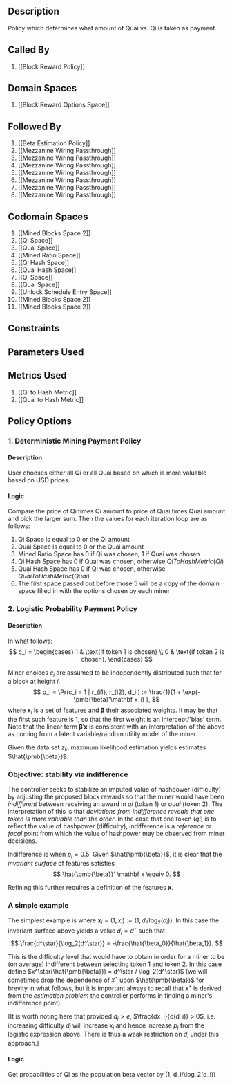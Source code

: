 ## Description

Policy which determines what amount of Quai vs. Qi is taken as payment.
## Called By
1. [[Block Reward Policy]]
## Domain Spaces
1. [[Block Reward Options Space]]
## Followed By
1. [[Beta Estimation Policy]]
2. [[Mezzanine Wiring Passthrough]]
3. [[Mezzanine Wiring Passthrough]]
4. [[Mezzanine Wiring Passthrough]]
5. [[Mezzanine Wiring Passthrough]]
6. [[Mezzanine Wiring Passthrough]]
7. [[Mezzanine Wiring Passthrough]]
8. [[Mezzanine Wiring Passthrough]]
## Codomain Spaces
1. [[Mined Blocks Space 2]]
2. [[Qi Space]]
3. [[Quai Space]]
4. [[Mined Ratio Space]]
5. [[Qi Hash Space]]
6. [[Quai Hash Space]]
7. [[Qi Space]]
8. [[Quai Space]]
9. [[Unlock Schedule Entry Space]]
10. [[Mined Blocks Space 2]]
11. [[Mined Blocks Space 2]]
## Constraints
## Parameters Used
## Metrics Used
1. [[Qi to Hash Metric]]
2. [[Quai to Hash Metric]]
## Policy Options
### 1. Deterministic Mining Payment Policy
#### Description
User chooses either all Qi or all Quai based on which is more valuable based on USD prices.
#### Logic
Compare the price of Qi times Qi amount to price of Quai times Quai amount and pick the larger sum. Then the values for each iteration loop are as follows:
1. Qi Space is equal to 0 or the Qi amount
2. Quai Space is equal to 0 or the Quai amount
3. Mined Ratio Space has 0 if Qi was chosen, 1 if Quai was chosen
4. Qi Hash Space has 0 if Quai was chosen, otherwise $QiToHashMetric(Qi)$
5. Quai Hash Space has 0 if Qi was chosen, otherwise $QuaiToHashMetric(Quai)$
6. The first space passed out before those 5 will be a copy of the domain space filled in with the options chosen by each miner

### 2. Logistic Probability Payment Policy
#### Description
In what follows:
$$
  c_i = 
  \begin{cases}
    1 & \text{if token 1 is chosen} \\
    0 & \text{if token 2 is chosen}.
  \end{cases}
$$

Miner choices $c_i$ are assumed to be independently distributed such that for a block at height $i$,
$$
  p_i = \Pr(c_i = 1 | r_{i1}, r_{i2}, d_i ) := \frac{1}{1 + \exp(- \pmb{\beta}'\mathbf x_i) },
$$
where $\mathbf x_i$ is a set of features and $\pmb \beta$ their associated weights. It may be that the first such feature is $1$, so that the first weight is an intercept/'bias' term. Note that the linear term $\pmb{\beta}' \mathbf x$ is consistent with an interpretation of the above as coming from a latent variable/random utility model of the miner.

Given the data set $z_k$, maximum likelihood estimation yields estimates $\hat{\pmb{\beta}}$.


### Objective: stability via indifference

The controller seeks to stabilize an imputed value of hashpower (difficulty) by adjusting the proposed block rewards so that the miner would have been _indifferent_ between receiving an award in _qi_ (token 1) or _quai_ (token 2). The interpretation of this is that _deviations from indifference reveals that one token is more valuable than the other_. In the case that one token (_qi_) is to reflect the value of hashpower (difficulty), indifference is a _reference_ or _focal_ point from which the value of hashpower may be observed from miner decisions.

Indifference is when $p_i = 0.5$. Given $\hat{\pmb{\beta}}$, it is clear that the _invariant surface_ of features satisfies
$$
  \hat{\pmb{\beta}}' \mathbf x \equiv 0.
$$

Refining this further requires a definition of the features $\mathbf x$.

### A simple example

The simplest example is where $\mathbf x_i = (1, x_i) := (1, d_i/\log_2(d_i))$. In this case the invariant surface above yields a value $d_i = d^\star$ such that
$$
  \frac{d^\star}{\log_2(d^\star)} = -\frac{\hat{\beta_0}}{\hat{\beta_1}}.
$$

This is the difficulty level that would have to obtain in order for a miner to be (on average) indifferent between selecting token 1 and token 2. In this case define $x^\star(\hat{\pmb{\beta}}) = d^\star / \log_2(d^\star)$ (we will sometimes drop the dependence of $x^\star$ upon $\hat{\pmb{\beta}}$ for brevity in what follows, but it is important always to recall that $x^\star$ is derived from the _estimation problem_ the controller performs in finding a miner's indifference point).

[It is worth noting here that provided $d_i > e$, $\frac{dx_i}{d(d_i)} > 0$, i.e. increasing difficulty $d_i$ will increase $x_i$ and hence increase $p_i$ from the logistic expression above. There is thus a weak restriction on $d_i$ under this approach.]
#### Logic
Get probabilities of Qi as the population beta vector by (1, d_i/\log_2(d_i))

